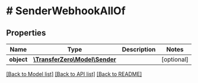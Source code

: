 # # SenderWebhookAllOf

## Properties

Name | Type | Description | Notes
------------ | ------------- | ------------- | -------------
**object** | [**\TransferZero\Model\Sender**](Sender.md) |  | [optional] 

[[Back to Model list]](../../README.md#documentation-for-models) [[Back to API list]](../../README.md#documentation-for-api-endpoints) [[Back to README]](../../README.md)


